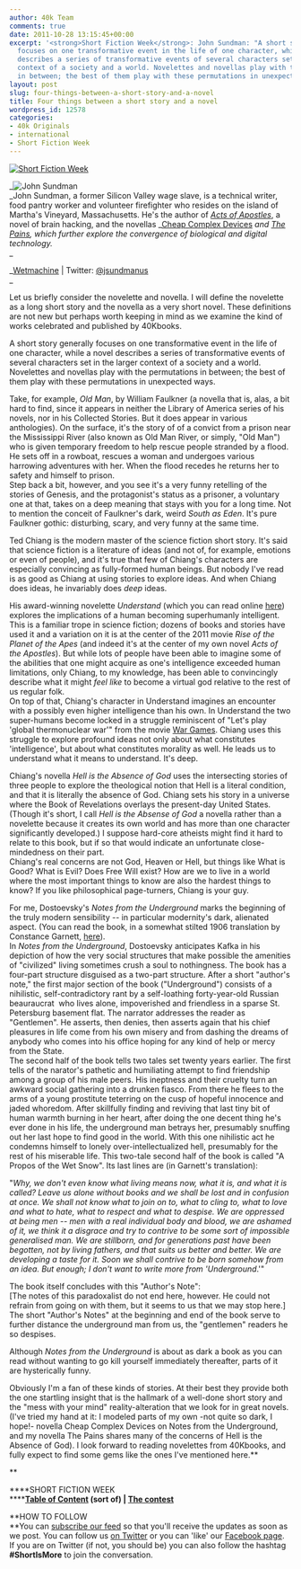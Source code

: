 ```yaml
---
author: 40k Team
comments: true
date: 2011-10-28 13:15:45+00:00
excerpt: '<strong>Short Fiction Week</strong>: John Sundman: "A short story generally
  focuses on one transformative event in the life of one character, while a novel
  describes a series of transformative events of several characters set in the larger
  context of a society and a world. Novelettes and novellas play with the permutations
  in between; the best of them play with these permutations in unexpected way."'
layout: post
slug: four-things-between-a-short-story-and-a-novel
title: Four things between a short story and a novel
wordpress_id: 12578
categories:
- 40k Originals
- international
- Short Fiction Week
---
```


[![Short Fiction Week](http://www.40kbooks.com/wp-content/uploads/SFWlogolungo.jpg)](http://www.40kbooks.com/?page_id=12346)

_![John Sundman](http://www.40kbooks.com/wp-content/uploads/SFW_Sundman.jpg)  
_John Sundman, a former Silicon Valley wage slave, is a technical writer, food pantry worker and volunteer firefighter who resides on the island of Martha's Vineyard, Massachusetts. He's the author of _[Acts of Apostles](http://www.amazon.com/Acts-Apostles-Mind-Matter-ebook/dp/B003NX7MGQ/ref=sr_1_2?s=digital-text&ie=UTF8&qid=1319806621&sr=1-2)_, a novel of brain hacking, and the novellas _[Cheap Complex Devices](http://www.amazon.com/Cheap-Complex-Devices-Matter-ebook/dp/B004477X5K/ref=sr_1_1?s=digital-text&ie=UTF8&qid=1319806621&sr=1-1) _and _[The Pains](http://www.amazon.com/Pains-Mind-Over-Matter-ebook/dp/B002ACNYFY/ref=sr_1_3?s=digital-text&ie=UTF8&qid=1319806621&sr=1-3)_, which further explore the convergence of biological and digital technology._  
_

_[Wetmachine](http://www.wetmachine.com/) | Twitter: [@jsundmanus](http://twitter.com/#!/jsundmanus)  
_

Let us briefly consider the novelette and novella. I will define the novelette as a long short story and the novella as a very short novel. These definitions are not new but perhaps worth keeping in mind as we examine the kind of works celebrated and published by 40Kbooks.  
  
A short story generally focuses on one transformative event in the life of one character, while a novel describes a series of transformative events of several characters set in the larger context of a society and a world. Novelettes and novellas play with the permutations in between; the best of them play with these permutations in unexpected ways.  
  
Take, for example, _Old Man_, by William Faulkner (a novella that is, alas, a bit hard to find, since it appears in neither the Library of America series of his novels, nor in his Collected Stories. But it does appear in various anthologies). On the surface, it's the story of of a convict from a prison near the Mississippi River (also known as Old Man River, or simply, "Old Man") who is given temporary freedom to help rescue people stranded by a flood. He sets off in a rowboat, rescues a woman and undergoes various harrowing adventures with her. When the flood recedes he returns her to safety and himself to prison.   
Step back a bit, however, and you see it's a very funny retelling of the stories of Genesis, and the protagonist's status as a prisoner, a voluntary one at that, takes on a deep meaning that stays with you for a long time. Not to mention the conceit of Faulkner's dark, weird _South as Eden_. It's pure Faulkner gothic: disturbing, scary, and very funny at the same time.  
  
Ted Chiang is the modern master of the science fiction short story. It's said that science fiction is a literature of ideas (and not of, for example, emotions or even of people), and it's true that few of Chiang's characters are especially convincing as fully-formed human beings. But nobody I've read is as good as Chiang at using stories to explore ideas. And when Chiang does ideas, he invariably does *deep* ideas.  
  
His award-winning novelette _Understand_ (which you can read online [here](http://www.infinityplus.co.uk/stories/under.htm)) explores the implications of a human becoming superhumanly intelligent. This is a familiar trope in science fiction; dozens of books and stories have used it and a variation on it is at the center of the 2011 movie _Rise of the Planet of the Apes_ (and indeed it's at the center of my own novel _Acts of the Apostles_). But while lots of people have been able to imagine some of the abilities that one might acquire as one's intelligence exceeded human limitations, only Chiang, to my knowledge, has been able to convincingly describe what it might *feel like* to become a virtual god relative to the rest of us regular folk.   
On top of that, Chiang's character in Understand imagines an encounter with a possibly even higher intelligence than his own. In Understand the two super-humans become locked in a struggle reminiscent of "Let's play 'global thermonuclear war'" from the movie [War Games](http://www.imdb.com/title/tt0086567/). Chiang uses this struggle to explore profound ideas not only about what constitutes 'intelligence', but about what constitutes morality as well. He leads us to understand what it means to understand. It's deep.  
  
Chiang's novella _Hell is the Absence of God_ uses the intersecting stories of three people to explore the theological notion that Hell is a literal condition, and that it is literally the absence of God. Chiang sets his story in a universe where the Book of Revelations overlays the present-day United States. (Though it's short, I call _Hell is the Absense of God_ a novella rather than a novelette because it creates its own world and has more than one character significantly developed.) I suppose hard-core atheists might find it hard to relate to this book, but if so that would indicate an unfortunate close-mindedness on their part.   
Chiang's real concerns are not God, Heaven or Hell, but things like What is Good? What is Evil? Does Free Will exist? How are we to live in a world where the most important things to know are also the hardest things to know? If you like philosophical page-turners, Chiang is your guy.  
  
For me, Dostoevsky's _Notes from the Underground_ marks the beginning of the truly modern sensibility -- in particular modernity's dark, alienated aspect. (You can read the book, in a somewhat stilted 1906 translation by Constance Garnett, [here](http://etext.virginia.edu/toc/modeng/public/DosNote.html)).   
In _Notes from the Underground_, Dostoevsky anticipates Kafka in his depiction of how the very social structures that make possible the amenities of "civilized" living sometimes crush a soul to nothingness. The book has a four-part structure disguised as a two-part structure. After a short "author's note," the first major section of the book ("Underground") consists of a nihilistic, self-contradictory rant by a self-loathing forty-year-old Russian beauraucrat  who lives alone, impoverished and friendless in a sparse St. Petersburg basement flat. The narrator addresses the reader as "Gentlemen". He asserts, then denies, then asserts again that his chief pleasures in life come from his own misery and from dashing the dreams of anybody who comes into his office hoping for any kind of help or mercy from the State.   
The second half of the book tells two tales set twenty years earlier. The first tells of the narator's pathetic and humiliating attempt to find friendship among a group of his male peers. His ineptness and their cruelty turn an awkward social gathering into a drunken fiasco. From there he flees to the arms of a young prostitute teterring on the cusp of hopeful innocence and jaded whoredom. After skillfully finding and reviving that last tiny bit of human warmth burning in her heart, after doing the one decent thing he's ever done in his life, the underground man betrays her, presumably snuffing out her last hope to find good in the world. With this one nihilistic act he condemns himself to lonely over-intellectualized hell, presumably for the rest of his miserable life. This two-tale second half of the book is called "A Propos of the Wet Snow". Its last lines are (in Garnett's translation):  
  
"_Why, we don't even know what living means now, what it is, and what it is called? Leave us alone without books and we shall be lost and in confusion at once. We shall not know what to join on to, what to cling to, what to love and what to hate, what to respect and what to despise. We are oppressed at being men -- men with a real individual body and blood, we are ashamed of it, we think it a disgrace and try to contrive to be some sort of impossible generalised man. We are stillborn, and for generations past have been begotten, not by living fathers, and that suits us better and better. We are developing a taste for it. Soon we shall contrive to be born somehow from an idea. But enough; I don't want to write more from 'Underground_.'"  
  
The book itself concludes with this "Author's Note":  
[The notes of this paradoxalist do not end here, however. He could not refrain from going on with them, but it seems to us that we may stop here.]  
The short "Author's Notes" at the beginning and end of the book serve to further distance the underground man from us, the "gentlemen" readers he so despises.  
  
Although _Notes from the Underground_ is about as dark a book as you can read without wanting to go kill yourself immediately thereafter, parts of it are hysterically funny.  
  
Obviously I'm a fan of these kinds of stories. At their best they provide both the one startling insight that is the hallmark of a well-done short story and the "mess with your mind" reality-alteration that we look for in great novels. (I've tried my hand at it: I modeled parts of my own -not quite so dark, I hope!- novella Cheap Complex Devices on Notes from the Underground, and my novella The Pains shares many of the concerns of Hell is the Absence of God). I look forward to reading novelettes from 40Kbooks, and fully expect to find some gems like the ones I've mentioned here.**  
  
**

****SHORT FICTION WEEK  
******[Table of Content](http://www.40kbooks.com/?page_id=12346) (sort of) | [The contest](http://www.40kbooks.com/?p=12310)**

**HOW TO FOLLOW  
**You can [subscribe our feed](feed://www.40kbooks.com/?feed=rss2) so that you'll receive the updates as soon as we post. You can follow us [on Twitter](http://twitter.com/#!/40kBooks) or you can 'like' our [Facebook page](http://www.facebook.com/40kbooks).  
If you are on Twitter (if not, you should be) you can also follow the hashtag **#ShortIsMore** to join the conversation.
